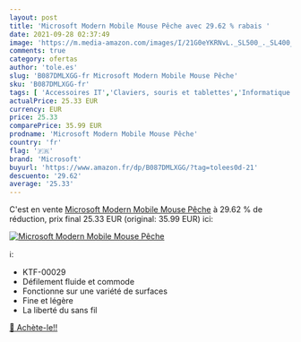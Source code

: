 ```yaml
---
layout: post
title: 'Microsoft Modern Mobile Mouse Pêche avec 29.62 % rabais '
date: 2021-09-28 02:37:49
image: 'https://m.media-amazon.com/images/I/21G0eYKRNvL._SL500_._SL400_.jpg'
comments: true
category: ofertas
author: 'tole.es'
slug: 'B087DMLXGG-fr Microsoft Modern Mobile Mouse Pêche'
sku: 'B087DMLXGG-fr'
tags: [ 'Accessoires IT','Claviers, souris et tablettes','Informatique','Souris','microsoft', ]
actualPrice: 25.33 EUR
currency: EUR
price: 25.33
comparePrice: 35.99 EUR
prodname: 'Microsoft Modern Mobile Mouse Pêche'
country: 'fr'
flag: '🇫🇷'
brand: 'Microsoft'
buyurl: 'https://www.amazon.fr/dp/B087DMLXGG/?tag=tolees0d-21'
descuento: '29.62'
average: '25.33'
---
```


C'est en vente [Microsoft Modern Mobile Mouse Pêche](https://www.amazon.fr/dp/B087DMLXGG/?tag=tolees0d-21)  à  29.62 % de réduction, prix final  25.33 EUR (original: 35.99 EUR) ici:

[![Microsoft Modern Mobile Mouse Pêche](https://m.media-amazon.com/images/I/21G0eYKRNvL._SL500_._SL400_.jpg)](https://www.amazon.fr/dp/B087DMLXGG/?tag=tolees0d-21)

ℹ️:

- KTF-00029
- Défilement fluide et commode
- Fonctionne sur une variété de surfaces
- Fine et légère
- La liberté du sans fil

[🛒 Achète-le!!](https://www.amazon.fr/dp/B087DMLXGG/?tag=tolees0d-21)
